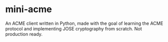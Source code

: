 # mini-acme
An ACME client written in Python, made with the goal of learning the ACME protocol and implementing JOSE cryptography from scratch. Not production ready.
